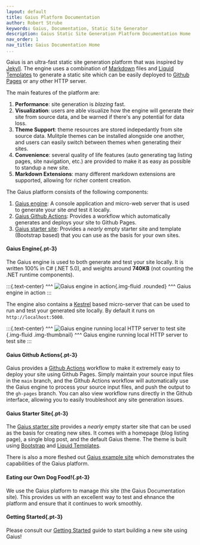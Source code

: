 ```yaml
---
layout: default
title: Gaius Platform Documentation
author: Robert Strube
keywords: Gaius, Documentation, Static Site Generator
description: Gaius Static Site Generation Platform Documentation Home
nav_order: 1
nav_title: Gaius Documentation Home
...
```


Gaius is an ultra-fast static site generation platform that was inspired by [Jekyll](https://jekyllrb.com/).  The engine uses a combination of [Markdown](https://www.markdownguide.org/) files and [Liquid Templates](https://shopify.github.io/liquid/) to generate a static site which can be easily deployed to [Github Pages](https://pages.github.com/) or any other HTTP server.

The main features of the platform are:

1. **Performance**: site generation is *blazing* fast.
1. **Visualization**: users are able visualize how the engine will generate their site from source data, and be warned if there's any potential for data loss.
1. **Theme Support**: theme resources are stored indepedantly from site source data.  Mulitple themes can be installed alongside one another, and users can easily switch between themes when generating their sites.
1. **Convenience**: several quality of life features (auto generating tag listing pages, site navigation, etc.) are provided to make it as easy as possible to standup a new site.
1. **Markdown Extensions**: many different markdown extensions are supported, allowing for richer content creation.

The Gaius platform consists of the following components:

1. [Gaius engine](https://github.com/gaius-dev/gaius-engine/tree/main/src): A console application and micro-web server that is used to generate your site *and* test it locally.
1. [Gaius Github Actions](https://github.com/gaius-dev/gaius-engine/tree/main/github-actions): Provides a workflow which automatically generates and deploys your site to Github Pages.
1. [Gaius starter site](https://github.com/gaius-dev/gaius-starter): Provides a *nearly* empty starter site and template (Bootstrap based) that you can use as the basis for your own sites.

#### Gaius Engine{.pt-3}

The Gaius engine is used to both generate and test your site locally. It is written 100% in C# (.NET 5.0), and weights around **740KB** (not counting the .NET runtime components).

:::{.text-center}
^^^
![Gaius engine in action]({{site.url}}/images/engine.png){.img-fluid .rounded}
^^^ Gaius engine in action
:::

The engine also contains a [Kestrel](https://docs.microsoft.com/en-us/aspnet/core/fundamentals/servers/kestrel) based micro-server that can be used to run and test your generated site locally.  By default it runs on `http://localhost:5000`.

:::{.text-center}
^^^
![Gaius engine running local HTTP server to test site]({{site.url}}/images/gaius-server.png){.img-fluid .img-thumbnail}
^^^ Gaius engine running local HTTP server to test site
:::

#### Gaius Github Actions{.pt-3}

Gaius provides a [Github Actions](https://github.com/features/actions) workflow to make it extremely easy to deploy your site using Github Pages.  Simply maintain your source input files in the `main` branch, and the Github Actions workflow will automatically use the Gaius engine to process your source input files, and push the output to the `gh-pages` branch.  You can also view workflow runs directly in the Github interface, allowing you to easily troubleshoot any site generation issues.

#### Gaius Starter Site{.pt-3}

The [Gaius starter site](https://gaius-dev.github.io/gaius-starter) provides a *nearly* empty starter site that can be used as the basis for creating new sites.  It comes with a homepage (blog listing page), a single blog post, and the default Gaius theme.  The theme is built using [Bootstrap](https://getbootstrap.com/docs/4.6/getting-started/introduction/) and [Liquid Templates](https://shopify.github.io/liquid/).

There is also a more fleshed out [Gaius example site](https://gaius-dev.github.io/gaius-example) which demonstrates the capabilities of the Gaius platform.

#### Eating our Own Dog Food!{.pt-3}

We use the Gaius platform to manage *this* site (the Gaius Documentation site).  This provides us with an excellent way to test and ehnance the platform and ensure that it continues to work smoothly.

#### Getting Started{.pt-3}

Please consult our [Getting Started]({{site.url}}/pages/getting-started/) guide to start building a new site using Gaius!
